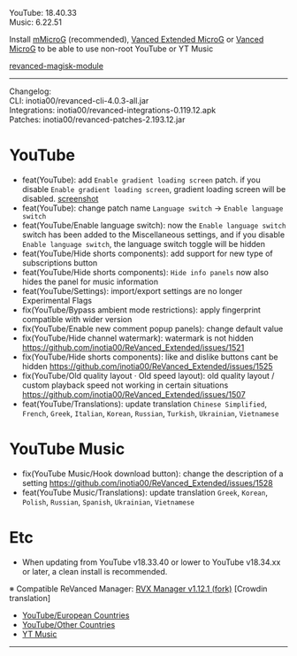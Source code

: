 YouTube: 18.40.33  
Music: 6.22.51  


Install [mMicroG](https://github.com/inotia00/mMicroG/releases) (recommended), [Vanced Extended MicroG](https://github.com/inotia00/VancedMicroG/releases) or [Vanced MicroG](https://github.com/TeamVanced/VancedMicroG/releases) to be able to use non-root YouTube or YT Music  

[revanced-magisk-module](https://github.com/j-hc/revanced-magisk-module)  

---
Changelog:  
CLI: inotia00/revanced-cli-4.0.3-all.jar  
Integrations: inotia00/revanced-integrations-0.119.12.apk  
Patches: inotia00/revanced-patches-2.193.12.jar  

YouTube
==
- feat(YouTube): add `Enable gradient loading screen` patch. if you disable `Enable gradient loading screen`, gradient loading screen will be disabled. [screenshot](https://www.reddit.com/r/youtube/comments/15q5xb5/weird_gradient_colored_skeleton_loading_screen/)
- feat(YouTube): change patch name `Language switch` → `Enable language switch`
- feat(YouTube/Enable language switch): now the `Enable language switch` switch has been added to the Miscellaneous settings, and if you disable `Enable language switch`, the language switch toggle will be hidden
- feat(YouTube/Hide shorts components): add support for new type of subscriptions button
- feat(YouTube/Hide shorts components): `Hide info panels` now also hides the panel for music information
- feat(YouTube/Settings): import/export settings are no longer Experimental Flags
- fix(YouTube/Bypass ambient mode restrictions): apply fingerprint compatible with wider version
- fix(YouTube/Enable new comment popup panels): change default value
- fix(YouTube/Hide channel watermark): watermark is not hidden https://github.com/inotia00/ReVanced_Extended/issues/1521
- fix(YouTube/Hide shorts components): like and dislike buttons cant be hidden https://github.com/inotia00/ReVanced_Extended/issues/1525
- fix(YouTube/Old quality layout · Old speed layout): old quality layout / custom playback speed not working in certain situations https://github.com/inotia00/ReVanced_Extended/issues/1507
- feat(YouTube/Translations): update translation
`Chinese Simplified`, `French`, `Greek`, `Italian`, `Korean`, `Russian`, `Turkish`, `Ukrainian`, `Vietnamese`


YouTube Music
==
- fix(YouTube Music/Hook download button): change the description of a setting https://github.com/inotia00/ReVanced_Extended/issues/1528
- feat(YouTube Music/Translations): update translation
`Greek`, `Korean`, `Polish`, `Russian`, `Spanish`, `Ukrainian`, `Vietnamese`


Etc
==
- When updating from YouTube v18.33.40 or lower to YouTube v18.34.xx or later, a clean install is recommended.


※ Compatible ReVanced Manager: [RVX Manager v1.12.1 (fork)](https://github.com/inotia00/revanced-manager/releases/tag/v1.12.1)
[Crowdin translation]
- [YouTube/European Countries](https://crowdin.com/project/revancedextendedeu)
- [YouTube/Other Countries](https://crowdin.com/project/revancedextended)
- [YT Music](https://crowdin.com/project/revanced-music-extended)


---  
